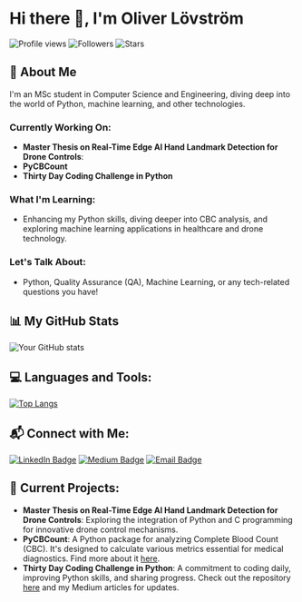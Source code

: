 # Hi there 👋, I'm Oliver Lövström

![Profile views](https://komarev.com/ghpvc/?username=OliLov&color=blue)
![Followers](https://img.shields.io/github/followers/OliLov?style=social)
![Stars](https://img.shields.io/github/stars/OliLov?style=social)

## 🚀 About Me
I'm an MSc student in Computer Science and Engineering, diving deep into the world of Python, machine learning, and other technologies.

### Currently Working On:
- **Master Thesis on Real-Time Edge AI Hand Landmark Detection for Drone Controls**:
- **PyCBCount**
- **Thirty Day Coding Challenge in Python**

### What I'm Learning:
- Enhancing my Python skills, diving deeper into CBC analysis, and exploring machine learning applications in healthcare and drone technology.

### Let's Talk About:
- Python, Quality Assurance (QA), Machine Learning, or any tech-related questions you have!

## 📊 My GitHub Stats

![Your GitHub stats](https://github-readme-stats.vercel.app/api?username=OliLov&show_icons=true)

## 💻 Languages and Tools:

[![Top Langs](https://github-readme-stats.vercel.app/api/top-langs/?username=OliLov&layout=compact)](https://github.com/anuraghazra/github-readme-stats)

## 📬 Connect with Me:

[![LinkedIn Badge](https://img.shields.io/badge/-LinkedIn-0077B5?style=flat&logo=LinkedIn&logoColor=white&link=https://www.linkedin.com/in/oliverlovstrom/)](https://www.linkedin.com/in/oliverlovstrom/)
[![Medium Badge](https://img.shields.io/badge/-Medium-12100E?style=flat&logo=Medium&logoColor=white&link=https://medium.com/@oliver.lovstrom)](https://medium.com/@oliver.lovstrom)
[![Email Badge](https://img.shields.io/badge/-Email-D14836?style=flat&logo=Gmail&logoColor=white&link=mailto:oliver.lovstrom@gmail.com)](mailto:oliver.lovstrom@gmail.com)

## 🚀 Current Projects:
- **Master Thesis on Real-Time Edge AI Hand Landmark Detection for Drone Controls**: Exploring the integration of Python and C programming for innovative drone control mechanisms.
- **PyCBCount**: A Python package for analyzing Complete Blood Count (CBC). It's designed to calculate various metrics essential for medical diagnostics. Find more about it [here](https://pypi.org/project/pycbcount/).
- **Thirty Day Coding Challenge in Python**: A commitment to coding daily, improving Python skills, and sharing progress. Check out the repository [here](https://github.com/OliLov/python-projects) and my Medium articles for updates.
